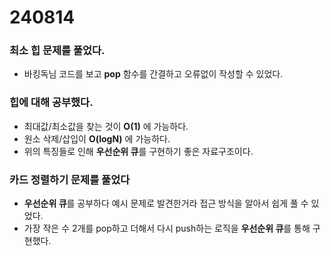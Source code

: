 # 240814

### **최소 힙** 문제를 풀었다.
- 바킹독님 코드를 보고 **pop** 함수를 간결하고 오류없이 작성할 수 있었다.

### **힙**에 대해 공부했다.
- 최대값/최소값을 찾는 것이 **O(1)** 에 가능하다.
- 원소 삭제/삽입이 **O(logN)** 에 가능하다.
- 위의 특징들로 인해 **우선순위 큐**를 구현하기 좋은 자료구조이다.

### **카드 정렬하기** 문제를 풀었다
- **우선순위 큐**를 공부하다 예시 문제로 발견한거라 접근 방식을 알아서 쉽게 풀 수 있었다.
- 가장 작은 수 2개를 pop하고 더해서 다시 push하는 로직을 **우선순위 큐**를 통해 구현했다.